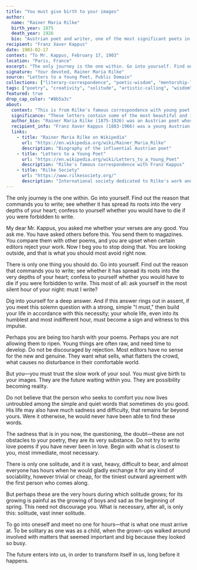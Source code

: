 ```yaml
---
title: "You must give birth to your images"
author:
  name: "Rainer Maria Rilke"
  birth_year: 1875
  death_year: 1926
  bio: "Austrian poet and writer, one of the most significant poets in the German language"
recipient: "Franz Xaver Kappus"
date: 1903-02-17
context: "To Mr. Kappus, February 17, 1903"
location: "Paris, France"
excerpt: "The only journey is the one within. Go into yourself. Find out the reason that commands you to write; see whether it has spread its roots into the very depths of your heart; confess to yourself whether you would have to die if you were forbidden to write."
signature: "Your devoted, Rainer Maria Rilke"
source: "Letters to a Young Poet, Public Domain"
collections: ["literary-correspondence", "poetic-wisdom", "mentorship-letters"]
tags: ["poetry", "creativity", "solitude", "artistic-calling", "wisdom"]
featured: true
drop_cap_color: "#8b5a3c"
about:
  context: "This is from Rilke's famous correspondence with young poet Franz Kappus, which became the classic 'Letters to a Young Poet.' Rilke was living in Paris, working as a sculptor's assistant, when he began this profound literary mentorship."
  significance: "These letters contain some of the most beautiful and influential advice ever given about the creative life. They have inspired generations of artists, writers, and anyone seeking to live authentically."
  author_bio: "Rainer Maria Rilke (1875-1926) was an Austrian poet whose works include the Duino Elegies and Sonnets to Orpheus. He is considered one of the greatest lyric poets in the German language and a master of psychological insight."
  recipient_info: "Franz Xaver Kappus (1883-1966) was a young Austrian military cadet and aspiring poet who sought Rilke's guidance. Their correspondence lasted several years and became one of the most famous literary mentorships in history."
  links:
    - title: "Rainer Maria Rilke on Wikipedia"
      url: "https://en.wikipedia.org/wiki/Rainer_Maria_Rilke"
      description: "Biography of the influential Austrian poet"
    - title: "Letters to a Young Poet"
      url: "https://en.wikipedia.org/wiki/Letters_to_a_Young_Poet"
      description: "Rilke's famous correspondence with Franz Kappus"
    - title: "Rilke Society"
      url: "https://www.rilkesociety.org/"
      description: "International society dedicated to Rilke's work and legacy"
---
```


The only journey is the one within. Go into yourself. Find out the reason that commands you to write; see whether it has spread its roots into the very depths of your heart; confess to yourself whether you would have to die if you were forbidden to write.

My dear Mr. Kappus, you asked me whether your verses are any good. You ask me. You have asked others before this. You send them to magazines. You compare them with other poems, and you are upset when certain editors reject your work. Now I beg you to stop doing that. You are looking outside, and that is what you should most avoid right now.

There is only one thing you should do. Go into yourself. Find out the reason that commands you to write; see whether it has spread its roots into the very depths of your heart; confess to yourself whether you would have to die if you were forbidden to write. This most of all: ask yourself in the most silent hour of your night: must I write?

Dig into yourself for a deep answer. And if this answer rings out in assent, if you meet this solemn question with a strong, simple "I must," then build your life in accordance with this necessity; your whole life, even into its humblest and most indifferent hour, must become a sign and witness to this impulse.

Perhaps you are being too harsh with your poems. Perhaps you are not allowing them to ripen. Young things are often raw, and need time to develop. Do not be discouraged by rejection. Most editors have no sense for the new and genuine. They want what sells, what flatters the crowd, what causes no disturbance in their comfortable world.

But you—you must trust the slow work of your soul. You must give birth to your images. They are the future waiting within you. They are possibility becoming reality.

Do not believe that the person who seeks to comfort you now lives untroubled among the simple and quiet words that sometimes do you good. His life may also have much sadness and difficulty, that remains far beyond yours. Were it otherwise, he would never have been able to find these words.

The sadness that is in you now, the questioning, the doubt—these are not obstacles to your poetry, they are its very substance. Do not try to write love poems if you have never been in love. Begin with what is closest to you, most immediate, most necessary.

There is only one solitude, and it is vast, heavy, difficult to bear, and almost everyone has hours when he would gladly exchange it for any kind of sociability, however trivial or cheap, for the tiniest outward agreement with the first person who comes along.

But perhaps these are the very hours during which solitude grows; for its growing is painful as the growing of boys and sad as the beginning of spring. This need not discourage you. What is necessary, after all, is only this: solitude, vast inner solitude.

To go into oneself and meet no one for hours—that is what one must arrive at. To be solitary as one was as a child, when the grown-ups walked around involved with matters that seemed important and big because they looked so busy.

The future enters into us, in order to transform itself in us, long before it happens.